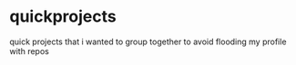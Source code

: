 # quickprojects
quick projects that i wanted to group together to avoid flooding my profile with repos
